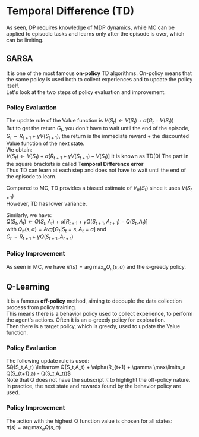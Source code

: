# Temporal Difference (TD)
As seen, DP requires knowledge of MDP dynamics, while MC can be applied to episodic tasks and learns only after the episode is over, which can be limiting.  

## SARSA
It is one of the most famous **on-policy** TD algorithms.
On-policy means that the same policy is used both to collect experiences and to update the policy itself.  
Let's look at the two steps of policy evaluation and improvement.  

### Policy Evaluation
The update rule of the Value function is $V(S_t) \leftarrow V(S_t) + \alpha(G_t - V(S_t))$  
But to get the return $G_t$, you don't have to wait until the end of the episode, $G_t \sim R_{t+1} + \gamma V(S_{t+1})$, the return is the immediate reward + the discounted Value function of the next state.  
We obtain:  
$V(S_t) \leftarrow V(S_t) + \alpha [R_{t+1} + \gamma V(S_{t+1}) - V(S_t)]$
It is known as TD(0)
The part in the square brackets is called **Temporal Difference error**  
Thus TD can learn at each step and does not have to wait until the end of the episode to learn.  

Compared to MC, TD provides a biased estimate of $V_\pi(S_t)$ since it uses $V(S_{t+1})$  
However, TD has lower variance.  

Similarly, we have:  
$Q(S_t,A_t) \leftarrow Q(S_t,A_t) + \alpha [R_{t+1} + \gamma Q(S_{t+1},A_{t+1}) - Q(S_t,A_t)]$  
with $Q_\pi(s,a)=Avg[G_t|S_t=s,A_t=a]$ and  
$G_t \sim R_{t+1} + \gamma Q(S_{t+1},A_{t+1})$  

### Policy Improvement
As seen in MC, we have $\pi'(s) = \arg \max_a Q_\pi(s,a)$ and the ε-greedy policy.  

## Q-Learning
It is a famous **off-policy** method, aiming to decouple the data collection process from policy training.  
This means there is a behavior policy used to collect experience, to perform the agent's actions. Often it is an ε-greedy policy for exploration.  
Then there is a target policy, which is greedy, used to update the Value function.  

### Policy Evaluation
The following update rule is used:  
$Q(S_t,A_t) \leftarrow Q(S_t,A_t) + \alpha(R_{t+1} + \gamma \max\limits_a Q(S_{t+1},a) - Q(S_t,A_t))$  
Note that Q does not have the subscript $\pi$ to highlight the off-policy nature. In practice, the next state and rewards found by the behavior policy are used.

### Policy Improvement
The action with the highest Q function value is chosen for all states:  
$\pi(s) = \arg\max_a Q(s,a)$  

